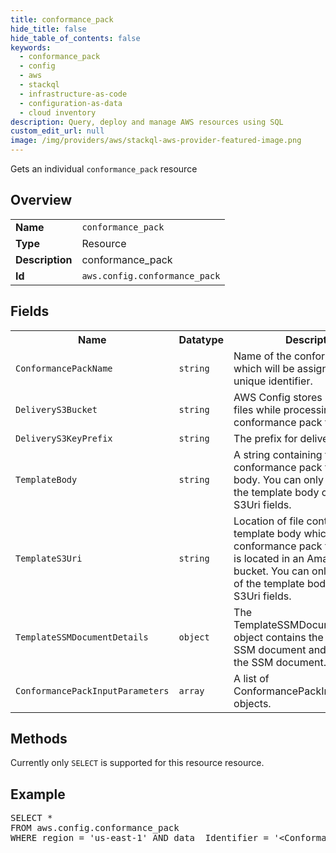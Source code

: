 ```yaml
---
title: conformance_pack
hide_title: false
hide_table_of_contents: false
keywords:
  - conformance_pack
  - config
  - aws
  - stackql
  - infrastructure-as-code
  - configuration-as-data
  - cloud inventory
description: Query, deploy and manage AWS resources using SQL
custom_edit_url: null
image: /img/providers/aws/stackql-aws-provider-featured-image.png
---
```

Gets an individual <code>conformance_pack</code> resource

## Overview
<table><tbody>
<tr><td><b>Name</b></td><td><code>conformance_pack</code></td></tr>
<tr><td><b>Type</b></td><td>Resource</td></tr>
<tr><td><b>Description</b></td><td>conformance_pack</td></tr>
<tr><td><b>Id</b></td><td><code>aws.config.conformance_pack</code></td></tr>
</tbody></table>

## Fields
<table><tbody>
<tr><th>Name</th><th>Datatype</th><th>Description</th></tr>
<tr><td><code>ConformancePackName</code></td><td><code>string</code></td><td>Name of the conformance pack which will be assigned as the unique identifier.</td></tr>
<tr><td><code>DeliveryS3Bucket</code></td><td><code>string</code></td><td>AWS Config stores intermediate files while processing conformance pack template.</td></tr>
<tr><td><code>DeliveryS3KeyPrefix</code></td><td><code>string</code></td><td>The prefix for delivery S3 bucket.</td></tr>
<tr><td><code>TemplateBody</code></td><td><code>string</code></td><td>A string containing full conformance pack template body. You can only specify one of the template body or template S3Uri fields.</td></tr>
<tr><td><code>TemplateS3Uri</code></td><td><code>string</code></td><td>Location of file containing the template body which points to the conformance pack template that is located in an Amazon S3 bucket. You can only specify one of the template body or template S3Uri fields.</td></tr>
<tr><td><code>TemplateSSMDocumentDetails</code></td><td><code>object</code></td><td>The TemplateSSMDocumentDetails object contains the name of the SSM document and the version of the SSM document.</td></tr>
<tr><td><code>ConformancePackInputParameters</code></td><td><code>array</code></td><td>A list of ConformancePackInputParameter objects.</td></tr>

</tbody></table>

## Methods
Currently only <code>SELECT</code> is supported for this resource resource.

## Example
<pre>
SELECT * 
FROM aws.config.conformance_pack
WHERE region = 'us-east-1' AND data__Identifier = '&lt;ConformancePackName&gt;'
</pre>
